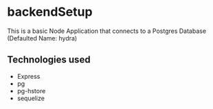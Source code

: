 # backendSetup

This is a basic Node Application that 
connects to a Postgres Database (Defaulted Name: hydra)

## Technologies used

- Express
- pg
- pg-hstore
- sequelize
